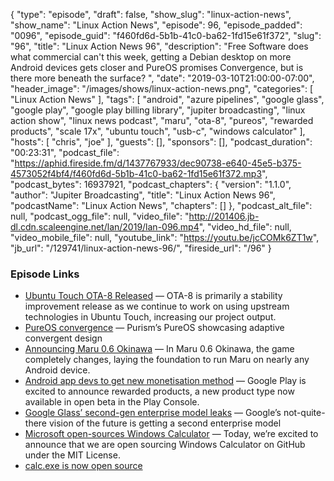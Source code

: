 {
  "type": "episode",
  "draft": false,
  "show_slug": "linux-action-news",
  "show_name": "Linux Action News",
  "episode": 96,
  "episode_padded": "0096",
  "episode_guid": "f460fd6d-5b1b-41c0-ba62-1fd15e61f372",
  "slug": "96",
  "title": "Linux Action News 96",
  "description": "Free Software does what commercial can't this week, getting a Debian desktop on more Android devices gets closer and PureOS promises Convergence, but is there more beneath the surface? ",
  "date": "2019-03-10T21:00:00-07:00",
  "header_image": "/images/shows/linux-action-news.png",
  "categories": [
    "Linux Action News"
  ],
  "tags": [
    "android",
    "azure pipelines",
    "google glass",
    "google play",
    "google play billing library",
    "jupiter broadcasting",
    "linux action show",
    "linux news podcast",
    "maru",
    "ota-8",
    "pureos",
    "rewarded products",
    "scale 17x",
    "ubuntu touch",
    "usb-c",
    "windows calculator"
  ],
  "hosts": [
    "chris",
    "joe"
  ],
  "guests": [],
  "sponsors": [],
  "podcast_duration": "00:23:31",
  "podcast_file": "https://aphid.fireside.fm/d/1437767933/dec90738-e640-45e5-b375-4573052f4bf4/f460fd6d-5b1b-41c0-ba62-1fd15e61f372.mp3",
  "podcast_bytes": 16937921,
  "podcast_chapters": {
    "version": "1.1.0",
    "author": "Jupiter Broadcasting",
    "title": "Linux Action News 96",
    "podcastName": "Linux Action News",
    "chapters": []
  },
  "podcast_alt_file": null,
  "podcast_ogg_file": null,
  "video_file": "http://201406.jb-dl.cdn.scaleengine.net/lan/2019/lan-096.mp4",
  "video_hd_file": null,
  "video_mobile_file": null,
  "youtube_link": "https://youtu.be/jcCOMk6ZT1w",
  "jb_url": "/129741/linux-action-news-96/",
  "fireside_url": "/96"
}


### Episode Links

  * [Ubuntu Touch OTA-8 Released](https://ubports.com/blog/ubports-blog-1/post/ubuntu-touch-ota-8-release-207 "Ubuntu Touch OTA-8 Released") — OTA-8 is primarily a stability improvement release as we continue to work on using upstream technologies in Ubuntu Touch, increasing our project output.
  * [PureOS convergence](https://puri.sm/posts/converging-on-convergence-pureos-is-convergent-welcome-to-the-future/ "PureOS convergence") — Purism’s PureOS showcasing adaptive convergent design
  * [Announcing Maru 0.6 Okinawa](https://maruos.com/blog/2019/announcing-maru-0.6-okinawa.html "Announcing Maru 0.6 Okinawa") — In Maru 0.6 Okinawa, the game completely changes, laying the foundation to run Maru on nearly any Android device.
  * [Android app devs to get new monetisation method](https://android-developers.googleblog.com/2019/03/supplement-your-earnings-with-rewarded.html "Android app devs to get new monetisation method") — Google Play is excited to announce rewarded products, a new product type now available in open beta in the Play Console.
  * [Google Glass’ second-gen enterprise model leaks](https://www.theverge.com/circuitbreaker/2019/3/5/18251800/google-glass-second-gen-enterprise-model-leaks-usb-c "Google Glass’ second-gen enterprise model leaks") — Google’s not-quite-there vision of the future is getting a second enterprise model
  * [Microsoft open-sources Windows Calculator](https://blogs.windows.com/buildingapps/2019/03/06/announcing-the-open-sourcing-of-windows-calculator/ "Microsoft open-sources Windows Calculator") — Today, we’re excited to announce that we are open sourcing Windows Calculator on GitHub under the MIT License.
  * [calc.exe is now open source](https://arstechnica.com/gadgets/2019/03/calc-exe-is-now-open-source-theres-surprising-depth-in-its-ancient-code/ "calc.exe is now open source")


